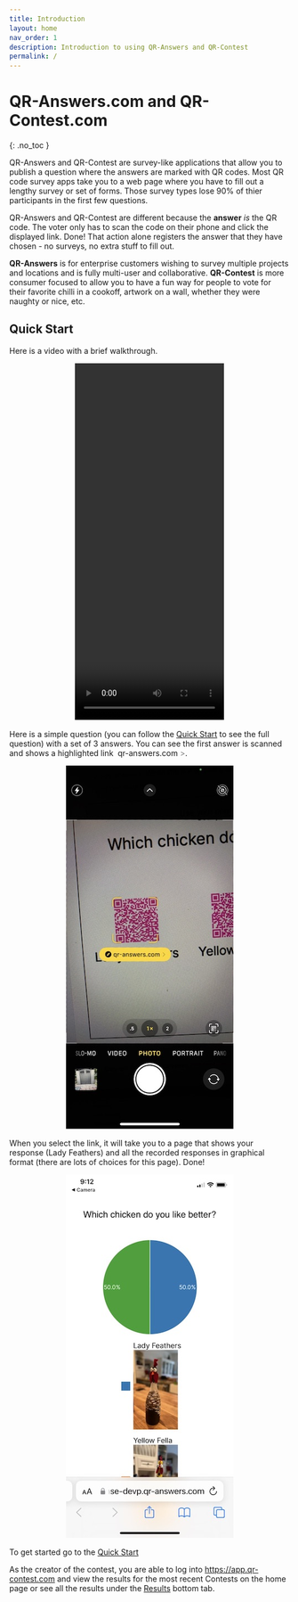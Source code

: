 ```yaml
---
title: Introduction
layout: home
nav_order: 1
description: Introduction to using QR-Answers and QR-Contest
permalink: /
---
```


# QR-Answers.com and QR-Contest.com
{: .no_toc }

QR-Answers and QR-Contest are survey-like applications that allow you to publish a question where the answers are marked with QR codes.  Most QR code survey apps take you to a web page where you have to fill out a lengthy survey or set of forms.  Those survey types lose 90% of thier participants in the first few questions.

QR-Answers and QR-Contest are different because the **answer** *is* the QR code.  The voter only has to scan the code on their phone and click the displayed link. Done!  That action alone registers the answer that they have chosen - no surveys, no extra stuff to fill out.

 **QR-Answers** is for enterprise customers wishing to survey multiple projects and locations and is fully multi-user and collaborative.  **QR-Contest** is more consumer focused to allow you to have a fun way for people to vote for their favorite chilli in a cookoff, artwork on a wall, whether they were naughty or nice, etc.

## Quick Start
Here is a video with a brief walkthrough. 
<p align="center" class="screen-shot">
<video width="268" height="640" controls>
  <source src="./assets/images/quickstart.mp4">
</video>
</p>

Here is a simple question (you can follow the [Quick Start](docs/quickstart) to see the full question) with a set of 3 answers.  You can see the first answer is scanned and shows a highlighted link <span class="phone-link"><span style="font-size: .5em; margin-right: 4px;"><i class="fa-solid fa-link"></i></span>qr-answers.com <span style="color: gray">></span></span>.

<p align="center" class="screen-shot">
<img class="image-border" alt="Answer scan" src="assets/images/answer_scan.jpeg">
</p>

When you select the link, it will take you to a page that shows your response (Lady Feathers) and all the recorded responses in graphical format (there are lots of choices for this page).  Done!

<p align="center" class="screen-shot">
<img class="image-border" alt="Responses" src="assets/images/response.jpeg" >
</p>

To get started go to the [Quick Start](docs/quickstart)

As the creator of the contest, you are able to log into https://app.qr-contest.com and view the results for the most recent Contests on the home page or see all the results under the [Results](docs/results) bottom tab.

